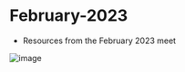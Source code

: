 # February-2023
- Resources from the February 2023 meet

![image](https://user-images.githubusercontent.com/59974887/216795347-977be8c1-8819-436c-9a00-3d69dacf33e3.png)
